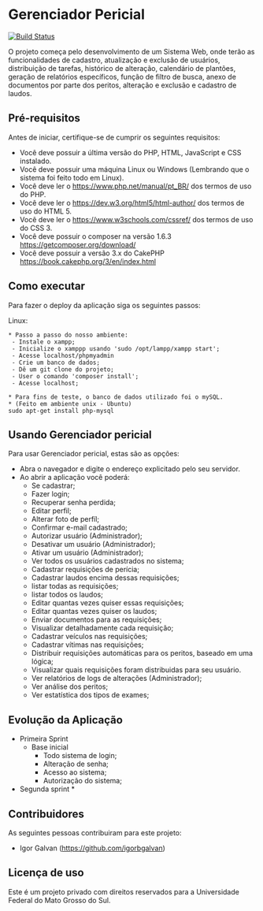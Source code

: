 
# Gerenciador Pericial

[![Build Status](https://img.shields.io/travis/cakephp/app/master.svg?style=flat-square)](https://travis-ci.org/cakephp/app)

O projeto começa pelo desenvolvimento de um Sistema Web, onde terão as funcionalidades de cadastro, atualização e exclusão de usuários, distribuição de tarefas, histórico de alteração, calendário de plantões, geração de relatórios específicos, função de filtro de busca, anexo de documentos por parte dos peritos, alteração e exclusão e cadastro de laudos.


## Pré-requisitos

Antes de iniciar, certifique-se de cumprir os seguintes requisitos:
<!--- Estes são alguns exemplos de requisitos. Adicione, duplique e remove como necessário --->
* Você deve possuir a última versão do PHP, HTML, JavaScript e CSS instalado.
* Você deve possuir uma máquina Linux ou Windows (Lembrando que o sistema foi feito todo em Linux).
* Você deve ler o https://www.php.net/manual/pt_BR/ dos termos de uso do PHP.
* Você deve ler o https://dev.w3.org/html5/html-author/ dos termos de uso do HTML 5.
* Você deve ler o https://www.w3schools.com/cssref/ dos termos de uso do CSS 3.
* Você deve possuir o composer na versão 1.6.3 https://getcomposer.org/download/
* Você deve possuir a versão 3.x do CakePHP https://book.cakephp.org/3/en/index.html

## Como executar

Para fazer o deploy da aplicação siga os seguintes passos:

Linux:
```
* Passo a passo do nosso ambiente:
 - Instale o xampp;
 - Inicialize o xamppp usando 'sudo /opt/lampp/xampp start';
 - Acesse localhost/phpmyadmin
 - Crie um banco de dados;
 - Dê um git clone do projeto;
 - User o comando 'composer install';
 - Acesse localhost;

* Para fins de teste, o banco de dados utilizado foi o mySQL.
* (Feito em ambiente unix - Ubuntu)
sudo apt-get install php-mysql
```

## Usando Gerenciador pericial

Para usar Gerenciador pericial, estas são as opções:
* Abra o navegador e digite o endereço explicitado pelo seu servidor.
* Ao abrir a aplicação você poderá:
  * Se cadastrar;
  * Fazer login;
  * Recuperar senha perdida;
  * Editar perfil;
  * Alterar foto de perfíl;
  * Confirmar e-mail cadastrado;
  * Autorizar usuário (Administrador);
  * Desativar um usuário (Administrador);
  * Ativar um usuário (Administrador);
  * Ver todos os usuários cadastrados no sistema;
  * Cadastrar requisições de perícia;
  * Cadastrar laudos encima dessas requisições;
  * listar todas as requisições;
  * listar todos os laudos;
  * Editar quantas vezes quiser essas requisições;
  * Editar quantas vezes quiser os laudos;
  * Enviar documentos para as requisições;
  * Visualizar detalhadamente cada requisição;
  * Cadastrar veículos nas requisições;
  * Cadastrar vítimas nas requisições;
  * Distribuir requisições automáticas para os peritos, baseado em uma lógica;
  * Visualizar quais requisições foram distribuidas para seu usuário.
  * Ver relatórios de logs de alterações (Administrador);
  * Ver análise dos peritos;
  * Ver estatística dos tipos de exames;
 

## Evolução da Aplicação
* Primeira Sprint
    * Base inicial
        * Todo sistema de login;
        * Alteração de senha;
        * Acesso ao sistema;
        * Autorização do sistema;
* Segunda sprint
    *

## Contribuidores

As seguintes pessoas contribuiram para este projeto:

* Igor Galvan (https://github.com/igorbgalvan)

## Licença de uso

Este é um projeto privado com direitos reservados para a Universidade Federal do Mato Grosso do Sul.

